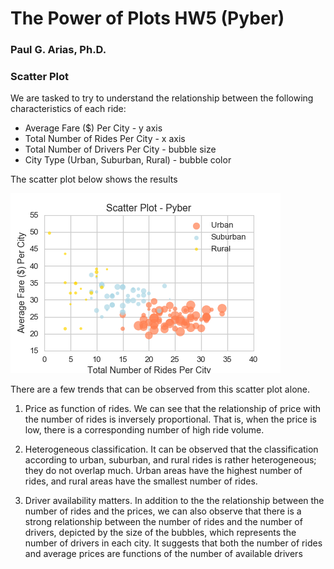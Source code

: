# The Power of Plots HW5 (Pyber)

### Paul G. Arias, Ph.D.

### Scatter Plot

We are tasked to try to understand the relationship between the following characteristics of each ride:


* Average Fare ($) Per City - y axis  
* Total Number of Rides Per City - x axis  
* Total Number of Drivers Per City - bubble size  
* City Type (Urban, Suburban, Rural) - bubble color  

The scatter plot below shows the results

!["Scatter Plot"][scatterPlot]

There are a few trends that can be observed from this scatter plot alone.

1) Price as function of rides. We can see that the relationship of price with the number of rides is inversely proportional. That is, when the price is low, there is a corresponding number of high ride volume. 

2) Heterogeneous classification. It can be observed that the classification according to urban, suburban, and rural rides is rather heterogeneous; they do not overlap much. Urban areas have the highest number of rides, and rural areas have the smallest number of rides. 

3) Driver availability matters. In addition to the the relationship between the number of rides and the prices, we can also observe that there is a strong relationship between the number of rides and the number of drivers, depicted by the size of the bubbles, which represents the number of drivers in each city. It suggests that both the number of rides and average prices are functions of the number of available drivers

[scatterPlot]: Pyber/images/PyberScatterPlot.png
